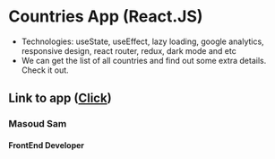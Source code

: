 # Countries App (React.JS)
- Technologies: useState, useEffect, lazy loading, google analytics, responsive design, react router, redux, dark mode and etc
- We can get the list of all countries and find out some extra details. Check it out.
## Link to app ([Click](https://zesty-cranachan-52e433.netlify.app/))

### Masoud Sam
#### FrontEnd Developer
